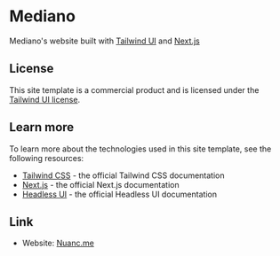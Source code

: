 # Mediano

Mediano's website built with [Tailwind UI](https://tailwindui.com) and [Next.js](https://nextjs.org)

## License

This site template is a commercial product and is licensed under the [Tailwind UI license](https://tailwindui.com/license).

## Learn more

To learn more about the technologies used in this site template, see the following resources:

- [Tailwind CSS](https://tailwindcss.com/docs) - the official Tailwind CSS documentation
- [Next.js](https://nextjs.org/docs) - the official Next.js documentation
- [Headless UI](https://headlessui.dev) - the official Headless UI documentation

## Link

- Website: [Nuanc.me](https://nuanc.me)
